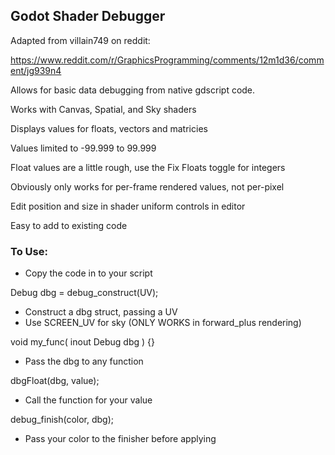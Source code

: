 ## Godot Shader Debugger
Adapted from villain749 on reddit:

https://www.reddit.com/r/GraphicsProgramming/comments/12m1d36/comment/jg939n4

Allows for basic data debugging from native gdscript code.

Works with Canvas, Spatial, and Sky shaders

Displays values for floats, vectors and matricies

Values limited to -99.999 to 99.999

Float values are a little rough, use the Fix Floats toggle for integers

Obviously only works for per-frame rendered values, not per-pixel

Edit position and size in shader uniform controls in editor

Easy to add to existing code


### To Use:
- Copy the code in to your script

Debug dbg = debug_construct(UV);
- Construct a dbg struct, passing a UV
- Use SCREEN_UV for sky (ONLY WORKS in forward_plus rendering)

void my_func( inout Debug dbg ) {}
- Pass the dbg to any function

dbgFloat(dbg, value);
- Call the function for your value

debug_finish(color, dbg);
- Pass your color to the finisher before applying
